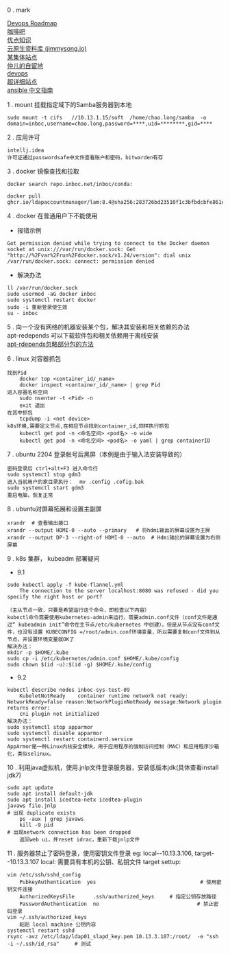 0 . mark  

[Devops Roadmap](https://gitbook.curiouser.top/)  
[咖啡吧](https://ops-coffee.cn/knowledge)  
[优点知识](https://youdianzhishi.com)  
[云原生资料库 (jimmysong.io)](https://lib.jimmysong.io/)  
[某集体站点](https://www.infvie.com/)  
[仲儿的自留地](https://lisz.me/)  
[devops](https://owen2016.gitee.io)  
[超详细站点](https://wiki.shileizcc.com/confluence/#all-updates)  
[ansible 中文指南](https://ansible-tran.readthedocs.io/en/latest/docs/playbooks.html)  


1 . mount 挂载指定域下的Samba服务器到本地
```
sudo mount -t cifs   //10.13.1.15/soft  /home/chao.long/samba  -o  domain=inboc,username=chao.long,password=****,uid=********,gid=****
```

2 . 应用许可
```
intellj.idea  
许可证通过passwordsafe中文件查看账户和密码，bitwarden有存
```

3 . docker 镜像查找和拉取 
```
docker search repo.inboc.net/inboc/conda:

docker pull ghcr.io/ldapaccountmanager/lam:8.4@sha256:283726bd23510f1c3bfbdcbfe861e6599e070616543aed02e9756075c97a9938
```

4 . docker 在普通用户下不能使用

- 报错示例
```
Got permission denied while trying to connect to the Docker daemon socket at unix:///var/run/docker.sock: Get "http://%2Fvar%2Frun%2Fdocker.sock/v1.24/version": dial unix /var/run/docker.sock: connect: permission denied
```

- 解决办法
```
ll /var/run/docker.sock
sudo usermod -aG docker inboc
sudo systemctl restart docker
sudo -i 重新登录使生效 
su - inboc
```

5 . 向一个没有网络的机器安装某个包，解决其安装和相关依赖的办法  
apt-redepends 可以下载软件包和相关依赖用于离线安装  
[apt-rdepends忽略部分包的方法](https://superuser.com/questions/1112525/ignore-apt-get-download-errors/1137335#1137335)

6 . linux 对容器抓包
```
找到Pid
	docker top <container_id/_name> 
	docker inspect <container_id/_name> | grep Pid
进入容器名称空间
	sudo nsenter -t <Pid> -n
	exit 退出
在其中抓包
	tcpdump -i <net device>
k8s环境,需要定义节点,在相应节点找到container_id,同样执行抓包
	kubectl get pod -n <命名空间> <pod名> -o wide
	kubectl get pod -n <命名空间> <pod名> -o yaml | grep containerID
```

7 . ubuntu 2204 登录帐号后黑屏（本例是由于输入法安装导致的）
```
密码登录后 ctrl+alt+F3 进入命令行
sudo systemctl stop gdm3
进入当前用户的家目录执行：  mv .config .cofig.bak
sudo systemctl start gdm3
重启电脑，恢复正常
```

8 . ubuntu对屏幕拓展和设置主副屏
```
xrandr  # 查看输出接口
xrandr --output HDMI-0 --auto --primary   # 将hdmi输出的屏幕设置为主屏
xrandr --output DP-3 --right-of HDMI-0 --auto  # Hdmi输出的屏幕设置为右侧屏幕
```

9 .  k8s 集群， kubeadm 部署疑问
- 9.1
```
sudo kubectl apply -f kube-flannel.yml 
    The connection to the server localhost:8080 was refused - did you specify the right host or port?

（主从节点一致，只要是希望运行这个命令，即检查以下内容）
kubectl命令需要使用kubernetes-admin来运行，需要admin.conf文件（conf文件是通过“ kubeadmin init”命令在主节点/etc/kubernetes 中创建），但是从节点没有conf文件，也没有设置 KUBECONFIG =/root/admin.conf环境变量，所以需要复制conf文件到从节点，并设置环境变量就OK了
解决办法：
mkdir -p $HOME/.kube
sudo cp -i /etc/kubernetes/admin.conf $HOME/.kube/config
sudo chown $(id -u):$(id -g) $HOME/.kube/config
```
- 9.2
```
kubectl describe nodes inboc-sys-test-09
	KubeletNotReady    container runtime network not ready: NetworkReady=false reason:NetworkPluginNotReady message:Network plugin returns error:
	cni plugin not initialized
解决办法：
sudo systemctl stop apparmor
sudo systemctl disable apparmor
sudo systemctl restart containerd.service
AppArmor是一种Linux内核安全模块，用于应用程序的强制访问控制（MAC）和应用程序沙箱化，类似selinux。
```

10 . 利用java虚拟机，使用.jnlp文件登录服务器，安装低版本jdk(具体查看install jdk7)
```
sudo apt update 
sudo apt install default-jdk 
sudo apt install icedtea-netx icedtea-plugin
javaws file.jnlp
# 出现 duplicate exists
	ps -aux | grep javaws
	kill -9 pid
# 出现network connection has been dropped
	返回web ui，并reset idrac，重新下载jnlp文件
```

11 . 服务器禁止了密码登录，使用密钥文件登录
  eg: local--10.13.3.106, target--10.13.3.107
  local: 需要具有本机的公钥、私钥文件
  target settup:
```
vim /etc/ssh/sshd_config
	PubkeyAuthentication  yes                                  # 使用密钥文件连接
	AuthorizedKeysFile      .ssh/authorized_keys     # 指定公钥存放路径
	PasswordAuthentication  no                                # 禁止密码登录
vim ~/.ssh/authorized_keys
	粘贴 local machine 公钥内容
systemctl restart sshd
rsync -avz /etc/ldap/ldap01_slapd_key.pem 10.13.3.107:/root/  -e "ssh -i ~/.ssh/id_rsa"     # 测试
```
